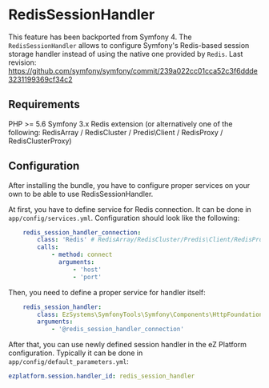 # RedisSessionHandler

This feature has been backported from Symfony 4. The `RedisSessionHandler` allows to configure Symfony's Redis-based session storage handler instead of using the native one provided by `Redis`.
Last revision: https://github.com/symfony/symfony/commit/239a022cc01cca52c3f6ddde3231199369cf34c2

## Requirements
PHP >= 5.6
Symfony 3.x
Redis extension (or alternatively one of the following: RedisArray / RedisCluster / Predis\Client / RedisProxy / RedisClusterProxy)

## Configuration
After installing the bundle, you have to configure proper services on your own to be able to use RedisSessionHandler.

At first, you have to define service for Redis connection. It can be done in `app/config/services.yml`. Configuration should look like the following:
```yaml
    redis_session_handler_connection:
        class: 'Redis' # RedisArray/RedisCluster/Predis\Client/RedisProxy/RedisClusterProxy are also supported
        calls:
            - method: connect
              arguments:
                  - 'host'
                  - 'port'
```

Then, you need to define a proper service for handler itself:
```yaml
    redis_session_handler:
        class: EzSystems\SymfonyTools\Symfony\Components\HttpFoundation\Session\Storage\Handler\RedisSessionHandler
        arguments:
            - '@redis_session_handler_connection'
```

After that, you can use newly defined session handler in the eZ Platform configuration. Typically it can be done in `app/config/default_parameters.yml`:
```yaml
ezplatform.session.handler_id: redis_session_handler
```